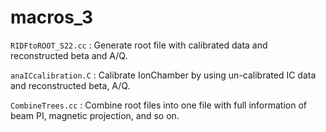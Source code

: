 # macros_3 #

`RIDFtoROOT_S22.cc` : Generate root file with calibrated data and reconstructed beta and A/Q.

`anaICcalibration.C` : Calibrate IonChamber by using un-calibrated IC data and reconstructed beta, A/Q.

`CombineTrees.cc` : Combine root files into one file with full information of beam PI, magnetic projection, and so on.
